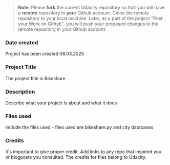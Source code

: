 >**Note**: Please **fork** the current Udacity repository so that you will have a **remote** repository in **your** Github account. Clone the remote repository to your local machine. Later, as a part of the project "Post your Work on Github", you will push your proposed changes to the remote repository in your Github account.

### Date created
Project has been created 06.03.2025

### Project Title
The project title is Bikeshare

### Description
Describe what your project is about and what it does

### Files used
Include the files used - files used are bikeshare.py and city databases

### Credits
It's important to give proper credit. Add links to any repo that inspired you or blogposts you consulted.
The credits for files belong to Udacity.

